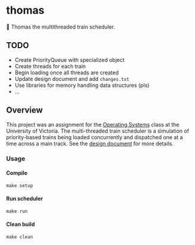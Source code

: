 # thomas
:train: Thomas the multithreaded train scheduler.

## TODO
+ Create PriorityQueue with specialized object
+ Create threads for each train
+ Begin loading once all threads are created
+ Update design document and add `changes.txt`
+ Use libraries for memory handling data structures (pls)
+ ...

## Overview
This project was an assignment for the [Operating Systems](https://github.com/williamgrosset/thomas/blob/master/csc360_p2.pdf) class at the University of Victoria. The multi-threaded train scheduler is a simulation of priority-based trains being loaded concurrently and dispatched one at a time across a main track. See the [design document](https://github.com/williamgrosset/thomas/blob/master/csc360_p2_solutions.pdf) for more details.

### Usage
#### Compile
```
make setup
```

#### Run scheduler
```
make run
```

#### Clean build
```
make clean
```
